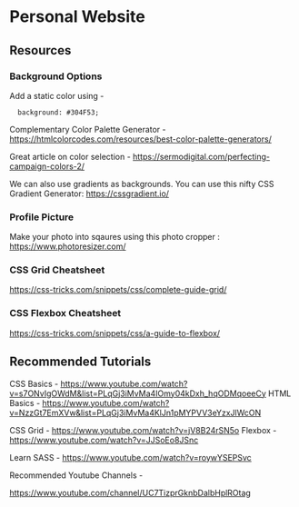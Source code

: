 # Personal Website

## Resources

### Background Options
Add a static color using -
```
  background: #304F53;
```
Complementary Color Palette Generator - https://htmlcolorcodes.com/resources/best-color-palette-generators/

Great article on color selection - https://sermodigital.com/perfecting-campaign-colors-2/

We can also use gradients as backgrounds. You can use this nifty CSS Gradient Generator: https://cssgradient.io/


### Profile Picture
Make your photo into sqaures using this photo cropper : https://www.photoresizer.com/


### CSS Grid Cheatsheet
https://css-tricks.com/snippets/css/complete-guide-grid/

### CSS Flexbox Cheatsheet
https://css-tricks.com/snippets/css/a-guide-to-flexbox/


## Recommended Tutorials

CSS Basics - https://www.youtube.com/watch?v=s7ONvIgOWdM&list=PLqGj3iMvMa4IOmy04kDxh_hqODMqoeeCy
HTML Basics - https://www.youtube.com/watch?v=NzzGt7EmXVw&list=PLqGj3iMvMa4KlJn1pMYPVV3eYzxJlWcON

CSS Grid - https://www.youtube.com/watch?v=jV8B24rSN5o
Flexbox - https://www.youtube.com/watch?v=JJSoEo8JSnc

Learn SASS - https://www.youtube.com/watch?v=roywYSEPSvc

Recommended Youtube Channels -

https://www.youtube.com/channel/UC7TizprGknbDalbHplROtag


